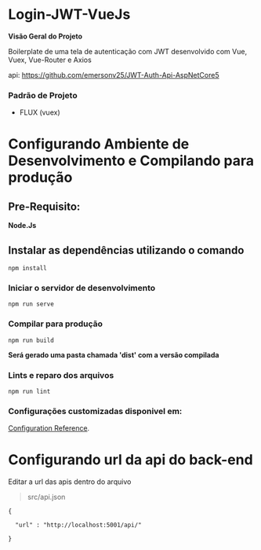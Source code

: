 # Login-JWT-VueJs

**Visão Geral do Projeto**

Boilerplate de uma tela de autenticação com JWT desenvolvido com Vue, Vuex, Vue-Router e Axios

api: https://github.com/emersonv25/JWT-Auth-Api-AspNetCore5

### Padrão de Projeto

*  FLUX (vuex)


# Configurando Ambiente de Desenvolvimento e Compilando para produção

## Pre-Requisito: 

**Node.Js**

## Instalar as dependências utilizando o comando 

```
npm install
```

### Iniciar o servidor de desenvolvimento
```
npm run serve
```

### Compilar para produção
```
npm run build
```
**Será gerado uma pasta chamada 'dist' com a versão compilada**

### Lints e reparo dos arquivos
```
npm run lint
```

### Configurações customizadas disponivel em:
[Configuration Reference](https://cli.vuejs.org/config/).


# Configurando url da api do back-end
Editar a url das apis dentro do arquivo
> src/api.json 

```
{

  "url" : "http://localhost:5001/api/"

}



